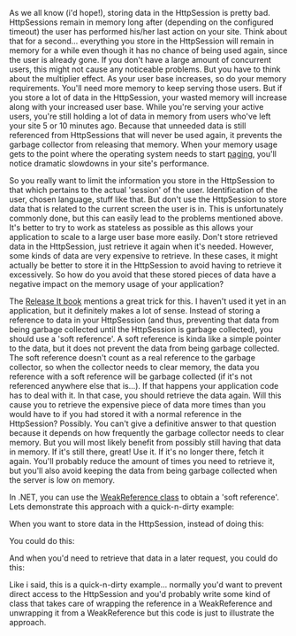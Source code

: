 As we all know (i'd hope!), storing data in the HttpSession is pretty bad. HttpSessions remain in memory long after (depending on the configured timeout) the user has performed his/her last action on your site. Think about that for a second... everything you store in the HttpSession will remain in memory for a while even though it has no chance of being used again, since the user is already gone. If you don't have a large amount of concurrent users, this might not cause any noticeable problems. But you have to think about the multiplier effect. As your user base increases, so do your memory requirements. You'll need more memory to keep serving those users. But if you store a lot of data in the HttpSession, your wasted memory will increase along with your increased user base. While you're serving your active users, you're still holding a lot of data in memory from users who've left your site 5 or 10 minutes ago. Because that unneeded data is still referenced from HttpSessions that will never be used again, it prevents the garbage collector from releasing that memory. When your memory usage gets to the point where the operating system needs to start <a href="http://en.wikipedia.org/wiki/Paging">paging</a>, you'll notice dramatic slowdowns in your site's performance. 

So you really want to limit the information you store in the HttpSession to that which pertains to the actual 'session' of the user.  Identification of the user, chosen language, stuff like that. But don't use the HttpSession to store data that is related to the current screen the user is in. This is unfortunately commonly done, but this can easily lead to the problems mentioned above. It's better to try to work as stateless as possible as this allows your application to scale to a large user base more easily. Don't store retrieved data in the HttpSession, just retrieve it again when it's needed. However, some kinds of data are very expensive to retrieve. In these cases, it might actually be better to store it in the HttpSession to avoid having to retrieve it excessively.  So how do you avoid that these stored pieces of data have a negative impact on the memory usage of your application?

The <a href="http://www.amazon.com/Release-Production-Ready-Software-Pragmatic-Programmers/dp/0978739213/ref=pd_bbs_sr_1?ie=UTF8&s=books&qid=1211066583&sr=8-1">Release It book</a> mentions a great trick for this.  I haven't used it yet in an application, but it definitely makes a lot of sense.  Instead of storing a reference to data in your HttpSession (and thus, preventing that data from being garbage collected until the HttpSession is garbage collected), you should use a 'soft reference'. A soft reference is kinda like a simple pointer to the data, but it does not prevent the data from being garbage collected.  The soft reference doesn't count as a real reference to the garbage collector, so when the collector needs to clear memory, the data you reference with a soft reference will be garbage collected (if it's not referenced anywhere else that is...). If that happens your application code has to deal with it.  In that case, you should retrieve the data again.  Will this cause you to retrieve the expensive piece of data more times than you would have to if you had stored it with a normal reference in the HttpSession? Possibly. You can't give a definitive answer to that question because it depends on how frequently the garbage collector needs to clear memory.  But you will most likely benefit from possibly still having that data in memory.  If it's still there, great! Use it. If it's no longer there, fetch it again.  You'll probably reduce the amount of times you need to retrieve it, but you'll also avoid keeping the data from being garbage collected when the server is low on memory.

In .NET, you can use the <a href="http://msdn.microsoft.com/en-us/library/system.weakreference.aspx">WeakReference class</a> to obtain a 'soft reference'.  Lets demonstrate this approach with a quick-n-dirty example:

When you want to store data in the HttpSession, instead of doing this:

<script src="https://gist.github.com/3655907.js?file=s1.cs"></script>

You could do this:

<script src="https://gist.github.com/3655907.js?file=s2.cs"></script>

And when you'd need to retrieve that data in a later request, you could do this:

<script src="https://gist.github.com/3655907.js?file=s3.cs"></script>

Like i said, this is a quick-n-dirty example... normally you'd want to prevent direct access to the HttpSession and you'd probably write some kind of class that takes care of wrapping the reference in a WeakReference and unwrapping it from a WeakReference but this code is just to illustrate the approach.
